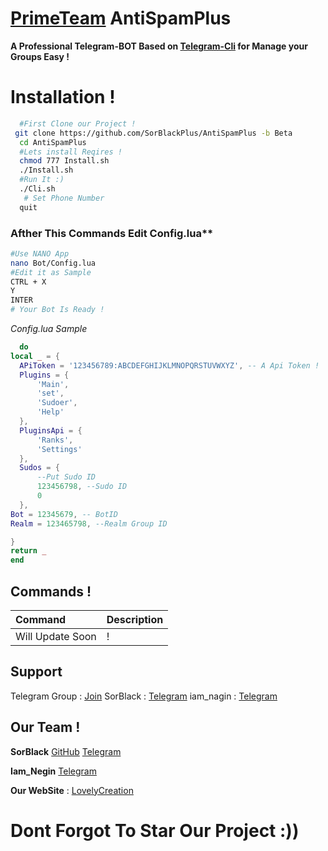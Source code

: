 # [PrimeTeam](https://t.me/PrimeTeam) AntiSpamPlus
 **A Professional Telegram-BOT Based on [Telegram-Cli](https://valtman.name/Telegram-cli) for Manage your Groups Easy !**
 
# Installation !
  ```sh
    #First Clone our Project !
   git clone https://github.com/SorBlackPlus/AntiSpamPlus -b Beta
    cd AntiSpamPlus
    #Lets install Reqires !
    chmod 777 Install.sh
    ./Install.sh 
    #Run It :)
    ./Cli.sh
     # Set Phone Number 
    quit
  ```
  ### Afther This Commands Edit Config.lua**
  ```sh
  #Use NANO App
  nano Bot/Config.lua 
  #Edit it as Sample
  CTRL + X
  Y
  INTER 
  # Your Bot Is Ready !
  ```
  _Config.lua Sample_
  ```lua
    do
local _ = {
	APiToken = '123456789:ABCDEFGHIJKLMNOPQRSTUVWXYZ', -- A Api Token !
	Plugins = {
		'Main',
		'set',
		'Sudoer',
		'Help'
	},
	PluginsApi = {
		'Ranks', 
		'Settings'
	},
	Sudos = {
		--Put Sudo ID
		123456798, --Sudo ID
		0
	},
  Bot = 12345679, -- BotID
  Realm = 123465798, --Realm Group ID
  
}
return _
end
  ```
 ## Commands !
| Command | Description |
|:--------|:------------|
| Will Update Soon | !|

## Support 
  Telegram Group : [Join](https://t.me/joinchat/AAAAAEIIFrX5TQkoIuDBBQ)
  SorBlack : [Telegram](https://t.me/SorBlack)
  iam_nagin : [Telegram](https://t.me/Iam_nagin) 
## Our Team !

   **SorBlack** [GitHub](github.com/SorBlackPlus) [Telegram](https://T.me/SorBlack) 
  
   **Iam_Negin** [Telegram](https://T.me/iam_nagin) 
  
   **Our WebSite** : [LovelyCreation](http://LovelyCreation,blogfa.ir)

# Dont Forgot To Star Our Project :))
